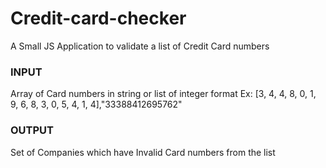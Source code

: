 # Credit-card-checker
A Small JS Application to validate a list of Credit Card numbers

### INPUT 
Array of Card numbers in string or list of integer format
Ex: [3, 4, 4, 8, 0, 1, 9, 6, 8, 3, 0, 5, 4, 1, 4],"33388412695762"

### OUTPUT
Set of Companies which have Invalid Card numbers from the list
